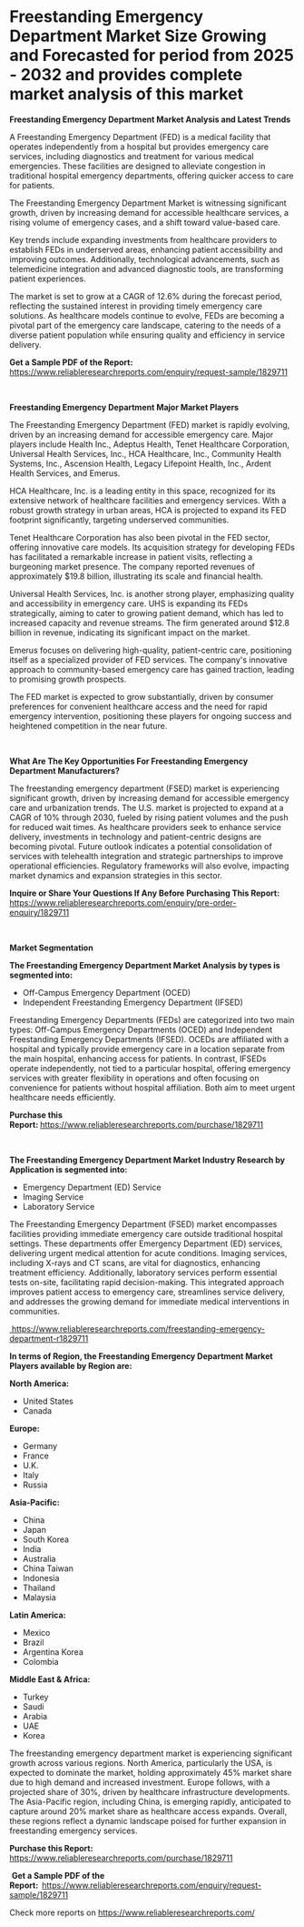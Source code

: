 <p><h1>Freestanding Emergency Department Market Size Growing and Forecasted for period from 2025 - 2032 and provides complete market analysis of this market</h1></p><p><strong>Freestanding Emergency Department Market Analysis and Latest Trends</strong></p>
<p><p>A Freestanding Emergency Department (FED) is a medical facility that operates independently from a hospital but provides emergency care services, including diagnostics and treatment for various medical emergencies. These facilities are designed to alleviate congestion in traditional hospital emergency departments, offering quicker access to care for patients.</p><p>The Freestanding Emergency Department Market is witnessing significant growth, driven by increasing demand for accessible healthcare services, a rising volume of emergency cases, and a shift toward value-based care. </p><p>Key trends include expanding investments from healthcare providers to establish FEDs in underserved areas, enhancing patient accessibility and improving outcomes. Additionally, technological advancements, such as telemedicine integration and advanced diagnostic tools, are transforming patient experiences.</p><p>The market is set to grow at a CAGR of 12.6% during the forecast period, reflecting the sustained interest in providing timely emergency care solutions. As healthcare models continue to evolve, FEDs are becoming a pivotal part of the emergency care landscape, catering to the needs of a diverse patient population while ensuring quality and efficiency in service delivery.</p></p>
<p><strong>Get a Sample PDF of the Report:&nbsp;</strong> <a href="https://www.reliableresearchreports.com/enquiry/request-sample/1829711?utm_campaign=2042&utm_medium=2&utm_source=Github&utm_content=ia&utm_term=11032025&utm_id=freestanding-emergency-department">https://www.reliableresearchreports.com/enquiry/request-sample/1829711</a></p>
<p>&nbsp;</p>
<p><strong>Freestanding Emergency Department Major Market Players</strong></p>
<p><p>The Freestanding Emergency Department (FED) market is rapidly evolving, driven by an increasing demand for accessible emergency care. Major players include Health Inc., Adeptus Health, Tenet Healthcare Corporation, Universal Health Services, Inc., HCA Healthcare, Inc., Community Health Systems, Inc., Ascension Health, Legacy Lifepoint Health, Inc., Ardent Health Services, and Emerus. </p><p>HCA Healthcare, Inc. is a leading entity in this space, recognized for its extensive network of healthcare facilities and emergency services. With a robust growth strategy in urban areas, HCA is projected to expand its FED footprint significantly, targeting underserved communities.</p><p>Tenet Healthcare Corporation has also been pivotal in the FED sector, offering innovative care models. Its acquisition strategy for developing FEDs has facilitated a remarkable increase in patient visits, reflecting a burgeoning market presence. The company reported revenues of approximately $19.8 billion, illustrating its scale and financial health.</p><p>Universal Health Services, Inc. is another strong player, emphasizing quality and accessibility in emergency care. UHS is expanding its FEDs strategically, aiming to cater to growing patient demand, which has led to increased capacity and revenue streams. The firm generated around $12.8 billion in revenue, indicating its significant impact on the market.</p><p>Emerus focuses on delivering high-quality, patient-centric care, positioning itself as a specialized provider of FED services. The company's innovative approach to community-based emergency care has gained traction, leading to promising growth prospects.</p><p>The FED market is expected to grow substantially, driven by consumer preferences for convenient healthcare access and the need for rapid emergency intervention, positioning these players for ongoing success and heightened competition in the near future.</p></p>
<p>&nbsp;</p>
<p><strong>What Are The Key Opportunities For Freestanding Emergency Department Manufacturers?</strong></p>
<p><p>The freestanding emergency department (FSED) market is experiencing significant growth, driven by increasing demand for accessible emergency care and urbanization trends. The U.S. market is projected to expand at a CAGR of 10% through 2030, fueled by rising patient volumes and the push for reduced wait times. As healthcare providers seek to enhance service delivery, investments in technology and patient-centric designs are becoming pivotal. Future outlook indicates a potential consolidation of services with telehealth integration and strategic partnerships to improve operational efficiencies. Regulatory frameworks will also evolve, impacting market dynamics and expansion strategies in this sector.</p></p>
<p><strong>Inquire or Share Your Questions If Any Before Purchasing This Report:</strong> <a href="https://www.reliableresearchreports.com/enquiry/pre-order-enquiry/1829711?utm_campaign=2042&utm_medium=2&utm_source=Github&utm_content=ia&utm_term=11032025&utm_id=freestanding-emergency-department">https://www.reliableresearchreports.com/enquiry/pre-order-enquiry/1829711</a></p>
<p>&nbsp;</p>
<p><strong>Market Segmentation</strong></p>
<p><strong>The Freestanding Emergency Department Market Analysis by types is segmented into:</strong></p>
<p><ul><li>Off-Campus Emergency Department (OCED)</li><li>Independent Freestanding Emergency Department (IFSED)</li></ul></p>
<p><p>Freestanding Emergency Departments (FEDs) are categorized into two main types: Off-Campus Emergency Departments (OCED) and Independent Freestanding Emergency Departments (IFSED). OCEDs are affiliated with a hospital and typically provide emergency care in a location separate from the main hospital, enhancing access for patients. In contrast, IFSEDs operate independently, not tied to a particular hospital, offering emergency services with greater flexibility in operations and often focusing on convenience for patients without hospital affiliation. Both aim to meet urgent healthcare needs efficiently.</p></p>
<p><strong>Purchase this Report:&nbsp;</strong><a href="https://www.reliableresearchreports.com/purchase/1829711?utm_campaign=2042&utm_medium=2&utm_source=Github&utm_content=ia&utm_term=11032025&utm_id=freestanding-emergency-department">https://www.reliableresearchreports.com/purchase/1829711</a></p>
<p>&nbsp;</p>
<p><strong>The Freestanding Emergency Department Market Industry Research by Application is segmented into:</strong></p>
<p><ul><li>Emergency Department (ED) Service</li><li>Imaging Service</li><li>Laboratory Service</li></ul></p>
<p><p>The Freestanding Emergency Department (FSED) market encompasses facilities providing immediate emergency care outside traditional hospital settings. These departments offer Emergency Department (ED) services, delivering urgent medical attention for acute conditions. Imaging services, including X-rays and CT scans, are vital for diagnostics, enhancing treatment efficiency. Additionally, laboratory services perform essential tests on-site, facilitating rapid decision-making. This integrated approach improves patient access to emergency care, streamlines service delivery, and addresses the growing demand for immediate medical interventions in communities.</p></p>
<p><a href="https://www.reliableresearchreports.com/freestanding-emergency-department-r1829711?utm_campaign=2042&utm_medium=2&utm_source=Github&utm_content=ia&utm_term=11032025&utm_id=freestanding-emergency-department">&nbsp;https://www.reliableresearchreports.com/freestanding-emergency-department-r1829711</a></p>
<p><strong>In terms of Region, the Freestanding Emergency Department Market Players available by Region are:</strong></p>
<p>
    <p> <strong> North America: </strong>
        <ul>
            <li>United States</li>
            <li>Canada</li>
        </ul>
        </p> 
    <p> <strong> Europe: </strong>
        <ul>
            <li>Germany</li>
            <li>France</li>
            <li>U.K.</li>
            <li>Italy</li>
            <li>Russia</li>
        </ul>
        </p> 
    <p> <strong> Asia-Pacific: </strong>
        <ul>
            <li>China</li>
            <li>Japan</li>
            <li>South Korea</li>
            <li>India</li>
            <li>Australia</li>
            <li>China Taiwan</li>
            <li>Indonesia</li>
            <li>Thailand</li>
            <li>Malaysia</li>
        </ul>
        </p> 
    <p> <strong> Latin America: </strong>
        <ul>
            <li>Mexico</li>
            <li>Brazil</li>
            <li>Argentina Korea</li>
            <li>Colombia</li>
        </ul>
        </p> 
    <p> <strong> Middle East & Africa: </strong>
        <ul>
            <li>Turkey</li>
            <li>Saudi</li>
            <li>Arabia</li>
            <li>UAE</li>
            <li>Korea</li>
        </ul>
    </p>
    </p>
<p><p>The freestanding emergency department market is experiencing significant growth across various regions. North America, particularly the USA, is expected to dominate the market, holding approximately 45% market share due to high demand and increased investment. Europe follows, with a projected share of 30%, driven by healthcare infrastructure developments. The Asia-Pacific region, including China, is emerging rapidly, anticipated to capture around 20% market share as healthcare access expands. Overall, these regions reflect a dynamic landscape poised for further expansion in freestanding emergency services.</p></p>
<p><strong>Purchase this Report: </strong><a href="https://www.reliableresearchreports.com/purchase/1829711?utm_campaign=2042&utm_medium=2&utm_source=Github&utm_content=ia&utm_term=11032025&utm_id=freestanding-emergency-department">https://www.reliableresearchreports.com/purchase/1829711</a></p>
<p>&nbsp;<strong>Get a Sample PDF of the Report:&nbsp;&nbsp;</strong><a href="https://www.reliableresearchreports.com/enquiry/request-sample/1829711?utm_campaign=2042&utm_medium=2&utm_source=Github&utm_content=ia&utm_term=11032025&utm_id=freestanding-emergency-department">https://www.reliableresearchreports.com/enquiry/request-sample/1829711</a></p>
<p><strong></strong></p>
<p>Check more reports on <a href="https://www.reliableresearchreports.com/?utm_campaign=2042&utm_medium=2&utm_source=Github&utm_content=ia&utm_term=11032025&utm_id=freestanding-emergency-department">https://www.reliableresearchreports.com/</a></p>